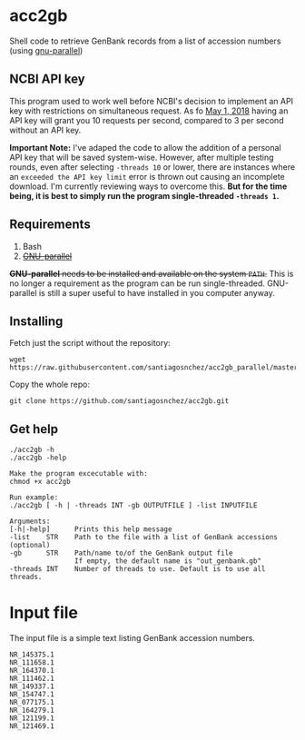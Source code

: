 # acc2gb
Shell code to retrieve GenBank records from a list of accession numbers (using [gnu-parallel](https://www.gnu.org/software/parallel/))

## NCBI API key

This program used to work well before NCBI's decision to implement an API key with restrictions on simultaneous request. As fo [May 1, 2018](https://ncbiinsights.ncbi.nlm.nih.gov/2017/11/02/new-api-keys-for-the-e-utilities/) having an API key will grant you 10 requests per second, compared to 3 per second without an API key.

**Important Note:** I've adaped the code to allow the addition of a personal API key that will be saved system-wise. However, after multiple testing rounds, even after selecting `-threads 10` or lower, there are instances where an `exceeded the API key limit` error is thrown out causing an incomplete download. I'm currently reviewing ways to overcome this. **But for the time being, it is best to simply run the program single-threaded `-threads 1`.**

## Requirements

1. Bash
2. ~~[GNU-parallel](https://www.gnu.org/software/parallel/)~~

~~**GNU-parallel** needs to be installed and available on the system `PATH`.~~ This is no longer a requirement as the program can be run single-threaded. GNU-parallel is still a super useful to have installed in you computer anyway.

## Installing
Fetch just the script without the repository:

    wget https://raw.githubusercontent.com/santiagosnchez/acc2gb_parallel/master/acc2gb

Copy the whole repo:

    git clone https://github.com/santiagosnchez/acc2gb.git

## Get help

    ./acc2gb -h
    ./acc2gb -help
    
    Make the program excecutable with:
    chmod +x acc2gb

    Run example:
    ./acc2gb [ -h | -threads INT -gb OUTPUTFILE ] -list INPUTFILE

    Arguments:
    [-h|-help]      Prints this help message
    -list    STR    Path to the file with a list of GenBank accessions
    (optional)
    -gb      STR    Path/name to/of the GenBank output file
                    If empty, the default name is "out_genbank.gb"
    -threads INT    Number of threads to use. Default is to use all threads.

# Input file

The input file is a simple text listing GenBank accession numbers.

    NR_145375.1
    NR_111658.1
    NR_164370.1
    NR_111462.1
    NR_149337.1
    NR_154747.1
    NR_077175.1
    NR_164279.1
    NR_121199.1
    NR_121469.1


